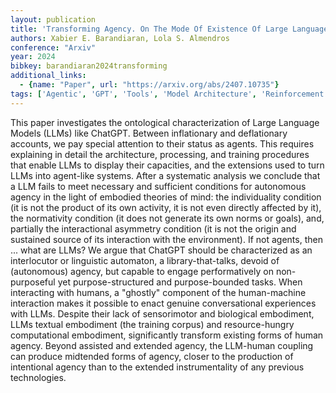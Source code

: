```yaml
---
layout: publication
title: 'Transforming Agency. On The Mode Of Existence Of Large Language Models'
authors: Xabier E. Barandiaran, Lola S. Almendros
conference: "Arxiv"
year: 2024
bibkey: barandiaran2024transforming
additional_links:
  - {name: "Paper", url: "https://arxiv.org/abs/2407.10735"}
tags: ['Agentic', 'GPT', 'Tools', 'Model Architecture', 'Reinforcement Learning', 'Training Techniques', 'Attention Mechanism']
---
```

This paper investigates the ontological characterization of Large Language
Models (LLMs) like ChatGPT. Between inflationary and deflationary accounts, we
pay special attention to their status as agents. This requires explaining in
detail the architecture, processing, and training procedures that enable LLMs
to display their capacities, and the extensions used to turn LLMs into
agent-like systems. After a systematic analysis we conclude that a LLM fails to
meet necessary and sufficient conditions for autonomous agency in the light of
embodied theories of mind: the individuality condition (it is not the product
of its own activity, it is not even directly affected by it), the normativity
condition (it does not generate its own norms or goals), and, partially the
interactional asymmetry condition (it is not the origin and sustained source of
its interaction with the environment). If not agents, then ... what are LLMs?
We argue that ChatGPT should be characterized as an interlocutor or linguistic
automaton, a library-that-talks, devoid of (autonomous) agency, but capable to
engage performatively on non-purposeful yet purpose-structured and
purpose-bounded tasks. When interacting with humans, a "ghostly" component of
the human-machine interaction makes it possible to enact genuine conversational
experiences with LLMs. Despite their lack of sensorimotor and biological
embodiment, LLMs textual embodiment (the training corpus) and resource-hungry
computational embodiment, significantly transform existing forms of human
agency. Beyond assisted and extended agency, the LLM-human coupling can produce
midtended forms of agency, closer to the production of intentional agency than
to the extended instrumentality of any previous technologies.
